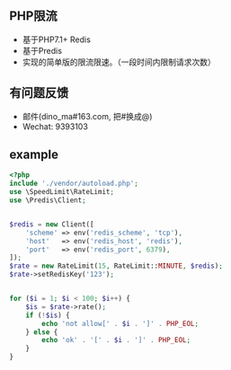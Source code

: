 ## PHP限流

* 基于PHP7.1+ Redis
* 基于Predis
* 实现的简单版的限流限速。（一段时间内限制请求次数）
  
    

## 有问题反馈

* 邮件(dino_ma#163.com, 把#换成@)
* Wechat: 9393103


## example

```php
<?php
include './vendor/autoload.php';
use \SpeedLimit\RateLimit;
use \Predis\Client;


$redis = new Client([
    'scheme' => env('redis_scheme', 'tcp'),
    'host'   => env('redis_host', 'redis'),
    'port'   => env('redis_port', 6379),
]);
$rate = new RateLimit(15, RateLimit::MINUTE, $redis);
$rate->setRedisKey('123');


for ($i = 1; $i < 100; $i++) {
    $is = $rate->rate();
    if (!$is) {
        echo 'not allow[' . $i . ']' . PHP_EOL;
    } else {
        echo 'ok' . '[' . $i . ']' . PHP_EOL;
    }
}
```
